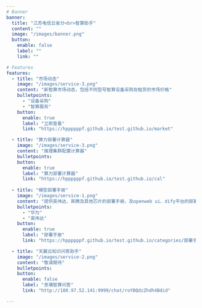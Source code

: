 ```yaml
---
# Banner
banner:
  title: "江苏电信云省分<br>智算助手"
  content: ""
  image: "/images/banner.png"
  button:
    enable: false
    label: ""
    link: ""

# Features
features:
  - title: "市场动态"
    image: "/images/service-3.png"
    content: "新智算市场动态，包括不同型号智算设备采购及租赁的市场价格"
    bulletpoints:
      - "设备采购"
      - "智算服务"
    button:
      enable: true
      label: "立即查看"
      link: "https://hppppppf.github.io/test.github.io/market"

  - title: "算力部署计算器"
    image: "/images/service-3.png"
    content: "推理集群配置计算器"
    bulletpoints:
    button:
      enable: true
      label: "算力部署计算器"
      link: "https://hppppppf.github.io/test.github.io/cal"
    
  - title: "模型部署手册"
    image: "/images/service-1.png"
    content: "提供英伟达、昇腾及其他芯片的部署手册，及openweb ui、dify平台的部署指导"
    bulletpoints:
      - "华为"
      - "英伟达"
    button:
      enable: true
      label: "部署手册"
      link: "https://hppppppf.github.io/test.github.io/categories/部署手册/"

  - title: "天翼云知识问答助手"
    image: "/images/service-2.png"
    content: "敬请期待"
    bulletpoints:
    button:
      enable: false
      label: "息壤智算问答"
      link: "http://180.97.52.141:9999/chat/roYBQdzZhdh4Bdid"

---
```

